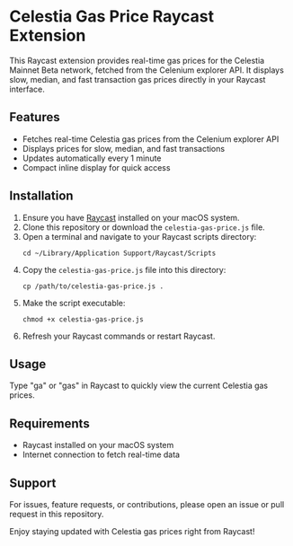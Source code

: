 # Celestia Gas Price Raycast Extension

This Raycast extension provides real-time gas prices for the Celestia Mainnet Beta network, fetched from the Celenium explorer API. It displays slow, median, and fast transaction gas prices directly in your Raycast interface.

## Features

- Fetches real-time Celestia gas prices from the Celenium explorer API
- Displays prices for slow, median, and fast transactions
- Updates automatically every 1 minute
- Compact inline display for quick access

## Installation

1. Ensure you have [Raycast](https://www.raycast.com/) installed on your macOS system.
2. Clone this repository or download the `celestia-gas-price.js` file.
3. Open a terminal and navigate to your Raycast scripts directory:
   ```
   cd ~/Library/Application Support/Raycast/Scripts
   ```
4. Copy the `celestia-gas-price.js` file into this directory:
   ```
   cp /path/to/celestia-gas-price.js .
   ```
5. Make the script executable:
   ```
   chmod +x celestia-gas-price.js
   ```
6. Refresh your Raycast commands or restart Raycast.

## Usage

Type "ga" or "gas" in Raycast to quickly view the current Celestia gas prices.

## Requirements

- Raycast installed on your macOS system
- Internet connection to fetch real-time data

## Support

For issues, feature requests, or contributions, please open an issue or pull request in this repository.

Enjoy staying updated with Celestia gas prices right from Raycast!
